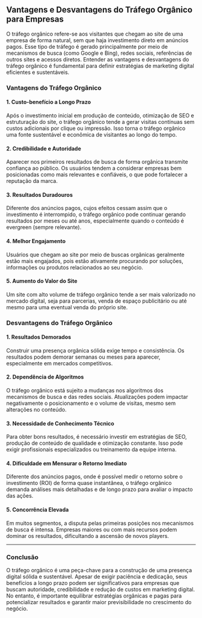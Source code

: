 ## Vantagens e Desvantagens do Tráfego Orgânico para Empresas

O tráfego orgânico refere-se aos visitantes que chegam ao site de uma empresa de forma natural, sem que haja investimento direto em anúncios pagos. Esse tipo de tráfego é gerado principalmente por meio de mecanismos de busca (como Google e Bing), redes sociais, referências de outros sites e acessos diretos. Entender as vantagens e desvantagens do tráfego orgânico é fundamental para definir estratégias de marketing digital eficientes e sustentáveis.

### Vantagens do Tráfego Orgânico

#### 1. **Custo-benefício a Longo Prazo**
Após o investimento inicial em produção de conteúdo, otimização de SEO e estruturação do site, o tráfego orgânico tende a gerar visitas contínuas sem custos adicionais por clique ou impressão. Isso torna o tráfego orgânico uma fonte sustentável e econômica de visitantes ao longo do tempo.

#### 2. **Credibilidade e Autoridade**
Aparecer nos primeiros resultados de busca de forma orgânica transmite confiança ao público. Os usuários tendem a considerar empresas bem posicionadas como mais relevantes e confiáveis, o que pode fortalecer a reputação da marca.

#### 3. **Resultados Duradouros**
Diferente dos anúncios pagos, cujos efeitos cessam assim que o investimento é interrompido, o tráfego orgânico pode continuar gerando resultados por meses ou até anos, especialmente quando o conteúdo é evergreen (sempre relevante).

#### 4. **Melhor Engajamento**
Usuários que chegam ao site por meio de buscas orgânicas geralmente estão mais engajados, pois estão ativamente procurando por soluções, informações ou produtos relacionados ao seu negócio.

#### 5. **Aumento do Valor do Site**
Um site com alto volume de tráfego orgânico tende a ser mais valorizado no mercado digital, seja para parcerias, venda de espaço publicitário ou até mesmo para uma eventual venda do próprio site.

### Desvantagens do Tráfego Orgânico

#### 1. **Resultados Demorados**
Construir uma presença orgânica sólida exige tempo e consistência. Os resultados podem demorar semanas ou meses para aparecer, especialmente em mercados competitivos.

#### 2. **Dependência de Algoritmos**
O tráfego orgânico está sujeito a mudanças nos algoritmos dos mecanismos de busca e das redes sociais. Atualizações podem impactar negativamente o posicionamento e o volume de visitas, mesmo sem alterações no conteúdo.

#### 3. **Necessidade de Conhecimento Técnico**
Para obter bons resultados, é necessário investir em estratégias de SEO, produção de conteúdo de qualidade e otimização constante. Isso pode exigir profissionais especializados ou treinamento da equipe interna.

#### 4. **Dificuldade em Mensurar o Retorno Imediato**
Diferente dos anúncios pagos, onde é possível medir o retorno sobre o investimento (ROI) de forma quase instantânea, o tráfego orgânico demanda análises mais detalhadas e de longo prazo para avaliar o impacto das ações.

#### 5. **Concorrência Elevada**
Em muitos segmentos, a disputa pelas primeiras posições nos mecanismos de busca é intensa. Empresas maiores ou com mais recursos podem dominar os resultados, dificultando a ascensão de novos players.

---

### Conclusão

O tráfego orgânico é uma peça-chave para a construção de uma presença digital sólida e sustentável. Apesar de exigir paciência e dedicação, seus benefícios a longo prazo podem ser significativos para empresas que buscam autoridade, credibilidade e redução de custos em marketing digital. No entanto, é importante equilibrar estratégias orgânicas e pagas para potencializar resultados e garantir maior previsibilidade no crescimento do negócio.